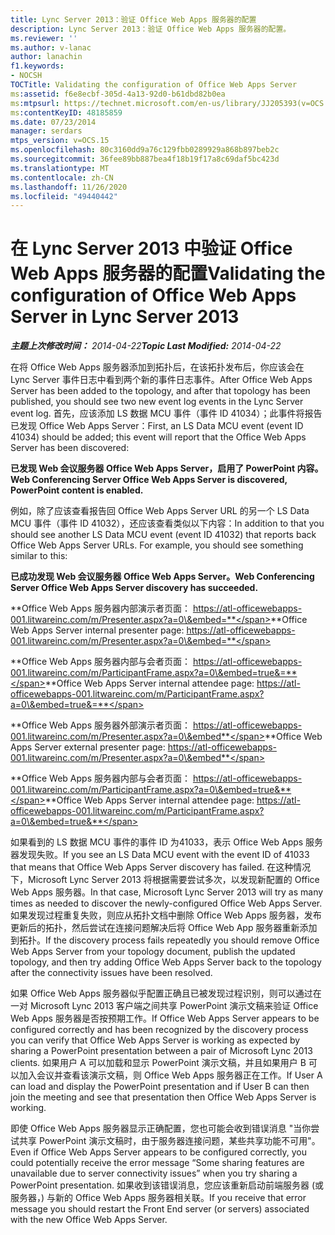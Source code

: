 ```yaml
---
title: Lync Server 2013：验证 Office Web Apps 服务器的配置
description: Lync Server 2013：验证 Office Web Apps 服务器的配置。
ms.reviewer: ''
ms.author: v-lanac
author: lanachin
f1.keywords:
- NOCSH
TOCTitle: Validating the configuration of Office Web Apps Server
ms:assetid: f6e8ecbf-305d-4a13-92d0-b61dbd82b0ea
ms:mtpsurl: https://technet.microsoft.com/en-us/library/JJ205393(v=OCS.15)
ms:contentKeyID: 48185859
ms.date: 07/23/2014
manager: serdars
mtps_version: v=OCS.15
ms.openlocfilehash: 80c3160dd9a76c129fbb0289929a868b897beb2c
ms.sourcegitcommit: 36fee89bb887bea4f18b19f17a8c69daf5bc423d
ms.translationtype: MT
ms.contentlocale: zh-CN
ms.lasthandoff: 11/26/2020
ms.locfileid: "49440442"
---
```

# <a name="validating-the-configuration-of-office-web-apps-server-in-lync-server-2013"></a><span data-ttu-id="55507-103">在 Lync Server 2013 中验证 Office Web Apps 服务器的配置</span><span class="sxs-lookup"><span data-stu-id="55507-103">Validating the configuration of Office Web Apps Server in Lync Server 2013</span></span>

<div data-xmlns="http://www.w3.org/1999/xhtml">

<div class="topic" data-xmlns="http://www.w3.org/1999/xhtml" data-msxsl="urn:schemas-microsoft-com:xslt" data-cs="https://msdn.microsoft.com/">

<div data-asp="https://msdn2.microsoft.com/asp">



</div>

<div id="mainSection">

<div id="mainBody"><span data-ttu-id="55507-104">

<span> </span></span><span class="sxs-lookup"><span data-stu-id="55507-104">

<span> </span></span></span>

<span data-ttu-id="55507-105">_**主题上次修改时间：** 2014-04-22_</span><span class="sxs-lookup"><span data-stu-id="55507-105">_**Topic Last Modified:** 2014-04-22_</span></span>

<span data-ttu-id="55507-106">在将 Office Web Apps 服务器添加到拓扑后，在该拓扑发布后，你应该会在 Lync Server 事件日志中看到两个新的事件日志事件。</span><span class="sxs-lookup"><span data-stu-id="55507-106">After Office Web Apps Server has been added to the topology, and after that topology has been published, you should see two new event log events in the Lync Server event log.</span></span> <span data-ttu-id="55507-107">首先，应该添加 LS 数据 MCU 事件（事件 ID 41034）；此事件将报告已发现 Office Web Apps Server：</span><span class="sxs-lookup"><span data-stu-id="55507-107">First, an LS Data MCU event (event ID 41034) should be added; this event will report that the Office Web Apps Server has been discovered:</span></span>

<span data-ttu-id="55507-108">**已发现 Web 会议服务器 Office Web Apps Server，启用了 PowerPoint 内容。**</span><span class="sxs-lookup"><span data-stu-id="55507-108">**Web Conferencing Server Office Web Apps Server is discovered, PowerPoint content is enabled.**</span></span>

<span data-ttu-id="55507-p102">例如，除了应该查看报告回 Office Web Apps Server URL 的另一个 LS Data MCU 事件（事件 ID 41032），还应该查看类似以下内容：</span><span class="sxs-lookup"><span data-stu-id="55507-p102">In addition to that you should see another LS Data MCU event (event ID 41032) that reports back Office Web Apps Server URLs. For example, you should see something similar to this:</span></span>

<span data-ttu-id="55507-111">**已成功发现 Web 会议服务器 Office Web Apps Server。**</span><span class="sxs-lookup"><span data-stu-id="55507-111">**Web Conferencing Server Office Web Apps Server discovery has succeeded.**</span></span>

<span data-ttu-id="55507-112">**Office Web Apps 服务器内部演示者页面： https://atl-officewebapps-001.litwareinc.com/m/Presenter.aspx?a=0\&embed=**</span><span class="sxs-lookup"><span data-stu-id="55507-112">**Office Web Apps Server internal presenter page: https://atl-officewebapps-001.litwareinc.com/m/Presenter.aspx?a=0\&embed=**</span></span>

<span data-ttu-id="55507-113">**Office Web Apps 服务器内部与会者页面： https://atl-officewebapps-001.litwareinc.com/m/ParticipantFrame.aspx?a=0\&embed=true&=**</span><span class="sxs-lookup"><span data-stu-id="55507-113">**Office Web Apps Server internal attendee page: https://atl-officewebapps-001.litwareinc.com/m/ParticipantFrame.aspx?a=0\&embed=true&=**</span></span>

<span data-ttu-id="55507-114">**Office Web Apps 服务器外部演示者页面： https://atl-officewebapps-001.litwareinc.com/m/Presenter.aspx?a=0\&embed**</span><span class="sxs-lookup"><span data-stu-id="55507-114">**Office Web Apps Server external presenter page: https://atl-officewebapps-001.litwareinc.com/m/Presenter.aspx?a=0\&embed**</span></span>

<span data-ttu-id="55507-115">**Office Web Apps 服务器内部与会者页面： https://atl-officewebapps-001.litwareinc.com/m/ParticipantFrame.aspx?a=0\&embed=true&**</span><span class="sxs-lookup"><span data-stu-id="55507-115">**Office Web Apps Server internal attendee page: https://atl-officewebapps-001.litwareinc.com/m/ParticipantFrame.aspx?a=0\&embed=true&**</span></span>

<span data-ttu-id="55507-116">如果看到的 LS 数据 MCU 事件的事件 ID 为41033，表示 Office Web Apps 服务器发现失败。</span><span class="sxs-lookup"><span data-stu-id="55507-116">If you see an LS Data MCU event with the event ID of 41033 that means that Office Web Apps Server discovery has failed.</span></span> <span data-ttu-id="55507-117">在这种情况下，Microsoft Lync Server 2013 将根据需要尝试多次，以发现新配置的 Office Web Apps 服务器。</span><span class="sxs-lookup"><span data-stu-id="55507-117">In that case, Microsoft Lync Server 2013 will try as many times as needed to discover the newly-configured Office Web Apps Server.</span></span> <span data-ttu-id="55507-118">如果发现过程重复失败，则应从拓扑文档中删除 Office Web Apps 服务器，发布更新后的拓扑，然后尝试在连接问题解决后将 Office Web App 服务器重新添加到拓扑。</span><span class="sxs-lookup"><span data-stu-id="55507-118">If the discovery process fails repeatedly you should remove Office Web Apps Server from your topology document, publish the updated topology, and then try adding Office Web Apps Server back to the topology after the connectivity issues have been resolved.</span></span>

<span data-ttu-id="55507-119">如果 Office Web Apps 服务器似乎配置正确且已被发现过程识别，则可以通过在一对 Microsoft Lync 2013 客户端之间共享 PowerPoint 演示文稿来验证 Office Web Apps 服务器是否按预期工作。</span><span class="sxs-lookup"><span data-stu-id="55507-119">If Office Web Apps Server appears to be configured correctly and has been recognized by the discovery process you can verify that Office Web Apps Server is working as expected by sharing a PowerPoint presentation between a pair of Microsoft Lync 2013 clients.</span></span> <span data-ttu-id="55507-120">如果用户 A 可以加载和显示 PowerPoint 演示文稿，并且如果用户 B 可以加入会议并查看该演示文稿，则 Office Web Apps 服务器正在工作。</span><span class="sxs-lookup"><span data-stu-id="55507-120">If User A can load and display the PowerPoint presentation and if User B can then join the meeting and see that presentation then Office Web Apps Server is working.</span></span>

<span data-ttu-id="55507-121">即使 Office Web Apps 服务器显示正确配置，您也可能会收到错误消息 "当你尝试共享 PowerPoint 演示文稿时，由于服务器连接问题，某些共享功能不可用"。</span><span class="sxs-lookup"><span data-stu-id="55507-121">Even if Office Web Apps Server appears to be configured correctly, you could potentially receive the error message “Some sharing features are unavailable due to server connectivity issues” when you try sharing a PowerPoint presentation.</span></span> <span data-ttu-id="55507-122">如果收到该错误消息，您应该重新启动前端服务器 (或服务器，) 与新的 Office Web Apps 服务器相关联。</span><span class="sxs-lookup"><span data-stu-id="55507-122">If you receive that error message you should restart the Front End server (or servers) associated with the new Office Web Apps Server.</span></span>

<span data-ttu-id="55507-123"></div>

<span> </span>

</div>

</div>

</span><span class="sxs-lookup"><span data-stu-id="55507-123"></div>

<span> </span>

</div>

</div>

</span></span></div>

